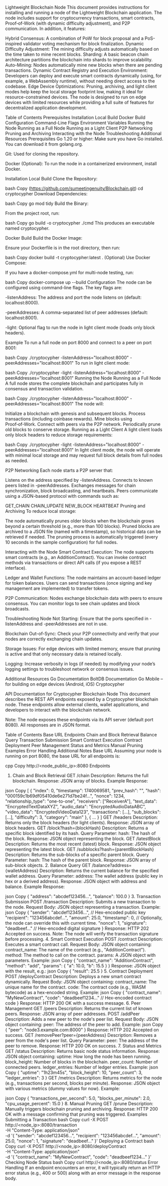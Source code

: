 Lightweight Blockchain Node
This document provides instructions for installing and running a node of the Lightweight Blockchain application. The node includes support for cryptocurrency transactions, smart contracts, Proof‑of‑Work (with dynamic difficulty adjustment), and P2P communication. In addition, it features:

Hybrid Consensus: A combination of PoW for block proposal and a PoS-inspired validator voting mechanism for block finalization.
Dynamic Difficulty Adjustment: The mining difficulty adjusts automatically based on the time taken to mine recent blocks.
Sharding: A basic beacon chain architecture partitions the blockchain into shards to improve scalability.
Auto-Mining: Nodes automatically mine new blocks when there are pending transactions.
Dynamic Contract Registry and Execution Environment: Developers can deploy and execute smart contracts dynamically (using, for example, a WebAssembly runtime), without needing direct access to the codebase.
Edge Device Optimizations: Pruning, archiving, and light client modes help keep the local storage footprint low, making it ideal for resource-constrained devices.
The node is designed to run on edge devices with limited resources while providing a full suite of features for decentralized application development.

Table of Contents
Prerequisites
Installation
Local Build
Docker Build
Configuration
Command-Line Flags
Environment Variables
Running the Node
Running as a Full Node
Running as a Light Client
P2P Networking
Pruning and Archiving
Interacting with the Node
Troubleshooting
Additional Resources
Prerequisites
Go 1.20 or higher:
Make sure you have Go installed. You can download it from golang.org.

Git:
Used for cloning the repository.

Docker (Optional):
To run the node in a containerized environment, install Docker.

Installation
Local Build
Clone the Repository:

bash
Copy
(https://github.com/sumeetingenuity/Blockchain.git)
cd cryptocypher
Download Dependencies:

bash
Copy
go mod tidy
Build the Binary:

From the project root, run:

bash
Copy
go build -o cryptocypher ./cmd
This produces an executable named cryptocypher.

Docker Build
Build the Docker Image:

Ensure your Dockerfile is in the root directory, then run:

bash
Copy
docker build -t cryptocypher:latest .
(Optional) Use Docker Compose:

If you have a docker-compose.yml for multi-node testing, run:

bash
Copy
docker-compose up --build
Configuration
The node can be configured using command-line flags. The key flags are:

-listenAddress:
The address and port the node listens on (default: localhost:8000).

-peerAddresses:
A comma-separated list of peer addresses (default: localhost:8001).

-light:
Optional flag to run the node in light client mode (loads only block headers).

Example
To run a full node on port 8000 and connect to a peer on port 8001:

bash
Copy
./cryptocypher -listenAddress="localhost:8000" -peerAddresses="localhost:8001"
To run in light client mode:

bash
Copy
./cryptocypher -light -listenAddress="localhost:8000" -peerAddresses="localhost:8001"
Running the Node
Running as a Full Node
A full node stores the complete blockchain and participates fully in consensus and transaction validation.

bash
Copy
./cryptocypher -listenAddress="localhost:8000" -peerAddresses="localhost:8001"
The node will:

Initialize a blockchain with genesis and subsequent blocks.
Process transactions (including coinbase rewards).
Mine blocks using Proof‑of‑Work.
Connect with peers via the P2P network.
Periodically prune old blocks to conserve storage.
Running as a Light Client
A light client loads only block headers to reduce storage requirements:

bash
Copy
./cryptocypher -light -listenAddress="localhost:8000" -peerAddresses="localhost:8001"
In light client mode, the node will operate with minimal local storage and may request full block details from full nodes as needed.

P2P Networking
Each node starts a P2P server that:

Listens on the address specified by -listenAddress.
Connects to known peers listed in -peerAddresses.
Exchanges messages for chain synchronization, block broadcasting, and heartbeats.
Peers communicate using a JSON-based protocol with commands such as:

GET_CHAIN
CHAIN_UPDATE
NEW_BLOCK
HEARTBEAT
Pruning and Archiving
To reduce local storage:

The node automatically prunes older blocks when the blockchain grows beyond a certain threshold (e.g., more than 100 blocks).
Pruned blocks are archived to a JSON file (named with a timestamp), so historical data can be retrieved if needed.
The pruning process is automatically triggered (every 10 seconds in the sample configuration) for full nodes.

Interacting with the Node
Smart Contract Execution:
The node supports smart contracts (e.g., an AdditionContract). You can invoke contract methods via transactions or direct API calls (if you expose a REST interface).

Ledger and Wallet Functions:
The node maintains an account-based ledger for token balances. Users can send transactions (once signing and key management are implemented) to transfer tokens.

P2P Communication:
Nodes exchange blockchain data with peers to ensure consensus. You can monitor logs to see chain updates and block broadcasts.

Troubleshooting
Node Not Starting:
Ensure that the ports specified in -listenAddress and -peerAddresses are not in use.

Blockchain Out-of-Sync:
Check your P2P connectivity and verify that your nodes are correctly exchanging chain updates.

Storage Issues:
For edge devices with limited memory, ensure that pruning is active and that only necessary data is retained locally.

Logging:
Increase verbosity in logs (if needed) by modifying your node’s logging settings to troubleshoot network or consensus issues.

Additional Resources
Go Documentation
BoltDB Documentation
Go Mobile – for building on edge devices (Android, iOS)
Cryptocypher

API Documentation for Cryptocypher Blockchain Node
This document describes the REST API endpoints exposed by a Cryptocypher blockchain node. These endpoints allow external clients, wallet applications, and developers to interact with the blockchain network.

Note:
The node exposes these endpoints via its API server (default port 8080). All responses are in JSON format.

Table of Contents
Base URL
Endpoints
Chain and Block Retrieval
Balance Query
Transaction Submission
Smart Contract Execution
Contract Deployment
Peer Management
Status and Metrics
Manual Pruning
Examples
Error Handling
Additional Notes
Base URL
Assuming your node is running on port 8080, the base URL for all endpoints is:

cpp
Copy
http://<node_public_ip>:8080
Endpoints
1. Chain and Block Retrieval
GET /chain
Description: Returns the full blockchain.
Response: JSON array of blocks.
Example Response:

json
Copy
[
  {
    "index": 0,
    "timestamp": 1740069581,
    "prev_hash": "",
    "hash": "000159c1b69df05410de6e271d7be24f...",
    "nonce": 1234,
    "relationship_type": "one-to-one",
    "receivers": ["ReceiverA"],
    "text_data": "EncryptedTextDataXYZ",
    "audio_data": "EncryptedAudioDataABC",
    "video_data": "EncryptedVideoData123",
    "transactions": [...],
    "sub_blocks": [...],
    "difficulty": 3,
    "category": "main"
  },
  { ... }
]
GET /headers
Description: Returns only the block headers (for light clients).
Response: JSON array of block headers.
GET /block?hash={blockHash}
Description: Returns a specific block identified by its hash.
Query Parameter:
hash: The hash of the block.
Response: JSON object representing the block.
GET /latestBlock
Description: Returns the most recent (latest) block.
Response: JSON object representing the latest block.
GET /subblocks?hash={parentBlockHash}
Description: Returns the sub-blocks of a specific parent block.
Query Parameter:
hash: The hash of the parent block.
Response: JSON array of sub-block objects.
2. Balance Query
GET /balance?address={walletAddress}
Description: Returns the current balance for the specified wallet address.
Query Parameter:
address: The wallet address (public key in hex or a derived address).
Response: JSON object with address and balance.
Example Response:

json
Copy
{
  "address": "abcdef123456...",
  "balance": 100.0
}
3. Transaction Submission
POST /transaction
Description: Submits a new transaction to the node.
Request Body: JSON object representing a transaction.
Example:
json
Copy
{
  "sender": "abcdef123456...",  // Hex-encoded public key
  "recipient": "123456abcdef...",
  "amount": 25.0,
  "timestamp": 0, // Optionally, the node can override this with current time.
  "nonce": 1,
  "signature": "deadbeef..." // Hex-encoded digital signature
}
Response: HTTP 202 Accepted on success.
Note:
The node will verify the transaction signature before processing.
4. Smart Contract Execution
POST /contract
Description: Executes a smart contract call.
Request Body: JSON object containing:
contract_name: The name of the contract (e.g., "AdditionContract").
method: The method to call on the contract.
params: A JSON object with parameters.
Example:
json
Copy
{
  "contract_name": "AdditionContract",
  "method": "add",
  "params": {
    "a": 10.0,
    "b": 15.5
  }
}
Response: JSON object with the result, e.g.:
json
Copy
{
  "result": 25.5
}
5. Contract Deployment
POST /deployContract
Description: Deploys a new smart contract dynamically.
Request Body: JSON object containing:
contract_name: The unique name for the contract.
code: The contract code (e.g., WASM bytecode) as a hex-encoded string.
Example:
json
Copy
{
  "contract_name": "MyNewContract",
  "code": "deadbeef1234..."  // Hex-encoded contract code
}
Response: HTTP 200 OK with a success message.
6. Peer Management
GET /peers
Description: Returns the current list of known peers.
Response: JSON array of peer addresses.
POST /addPeer
Description: Adds a new peer to the node's peer list.
Request Body: JSON object containing:
peer: The address of the peer to add.
Example:
json
Copy
{
  "peer": "node3.example.com:8000"
}
Response: HTTP 202 Accepted on success.
GET /removePeer?peer={peerAddress}
Description: Removes a peer from the node's peer list.
Query Parameter:
peer: The address of the peer to remove.
Response: HTTP 200 OK on success.
7. Status and Metrics
GET /status
Description: Returns basic node status information.
Response: JSON object containing:
uptime: How long the node has been running.
block_height: Number of blocks in the blockchain.
peer_count: Number of connected peers.
ledger_entries: Number of ledger entries.
Example:
json
Copy
{
  "uptime": "1h23m45s",
  "block_height": 10,
  "peer_count": 3,
  "ledger_entries": 3
}
GET /metrics
Description: Returns metrics for the node (e.g., transactions per second, blocks per minute).
Response: JSON object with various metrics (dummy values for now).
Example:

json
Copy
{
  "transactions_per_second": 5.0,
  "blocks_per_minute": 2.0,
  "cpu_usage_percent": 15.0
}
8. Manual Pruning
GET /prune
Description: Manually triggers blockchain pruning and archiving.
Response: HTTP 200 OK with a message confirming that pruning was triggered.
Examples
Submitting a Transaction
bash
Copy
curl -X POST http://<node_ip>:8080/transaction \
  -H "Content-Type: application/json" \
  -d '{
    "sender": "abcdef123456...", 
    "recipient": "123456abcdef...",
    "amount": 25.0,
    "nonce": 1,
    "signature": "deadbeef..."
  }'
Deploying a Contract
bash
Copy
curl -X POST http://<node_ip>:8080/deployContract \
  -H "Content-Type: application/json" \
  -d '{
    "contract_name": "MyNewContract",
    "code": "deadbeef1234..."
  }'
Checking Node Status
bash
Copy
curl http://<node_ip>:8080/status
Error Handling
If an endpoint encounters an error, it will typically return an HTTP error status (e.g., 400 or 500) along with an error message in the response body.

